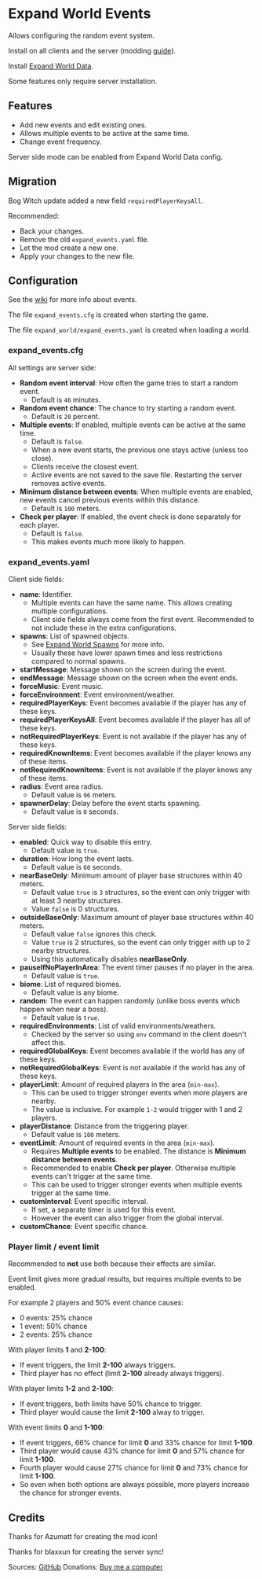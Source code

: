 # Expand World Events

Allows configuring the random event system.

Install on all clients and the server (modding [guide](https://youtu.be/L9ljm2eKLrk)).

Install [Expand World Data](https://valheim.thunderstore.io/package/JereKuusela/Expand_World_Data/).

Some features only require server installation.

## Features

- Add new events and edit existing ones.
- Allows multiple events to be active at the same time.
- Change event frequency.

Server side mode can be enabled from Expand World Data config.

## Migration

Bog Witch update added a new field `requiredPlayerKeysAll`.

Recommended:

- Back your changes.
- Remove the old `expand_events.yaml` file.
- Let the mod create a new one.
- Apply your changes to the new file.

## Configuration

See the [wiki](https://valheim.fandom.com/wiki/Events) for more info about events.

The file `expand_events.cfg` is created when starting the game.

The file `expand_world/expand_events.yaml` is created when loading a world.

### expand_events.cfg

All settings are server side:

- **Random event interval**: How often the game tries to start a random event.
  - Default is `46` minutes.
- **Random event chance**: The chance to try starting a random event.
  - Default is `20` percent.
- **Multiple events**: If enabled, multiple events can be active at the same time.
  - Default is `false`.
  - When a new event starts, the previous one stays active (unless too close).
  - Clients receive the closest event.
  - Active events are not saved to the save file. Restarting the server removes active events.
- **Minimum distance between events**: When multiple events are enabled, new events cancel previous events within this distance.
  - Default is `100` meters.
- **Check per player**: If enabled, the event check is done separately for each player.
  - Default is `false`.
  - This makes events much more likely to happen.

### expand_events.yaml

Client side fields:

- **name**: Identifier.
  - Multiple events can have the same name. This allows creating multiple configurations.
  - Client side fields always come from the first event. Recommended to not include these in the extra configurations.
- **spawns**: List of spawned objects.
  - See [Expand World Spawns](https://github.com/JereKuusela/valheim-expand_world_spawns/#Configuration) for more info.
  - Usually these have lower spawn times and less restrictions compared to normal spawns.
- **startMessage**: Message shown on the screen during the event.
- **endMessage**: Message shown on the screen when the event ends.
- **forceMusic**: Event music.
- **forceEnvironment**: Event environment/weather.
- **requiredPlayerKeys**: Event becomes available if the player has any of these keys.
- **requiredPlayerKeysAll**: Event becomes available if the player has all of these keys.
- **notRequiredPlayerKeys**: Event is not available if the player has any of these keys.
- **requiredKnownItems**: Event becomes available if the player knows any of these items.
- **notRequiredKnownItems**: Event is not available if the player knows any of these items.
- **radius**: Event area radius.
  - Default value is `96` meters.
- **spawnerDelay**: Delay before the event starts spawning.
  - Default value is `0` seconds.

Server side fields:

- **enabled**: Quick way to disable this entry.
  - Default value is `true`.
- **duration**: How long the event lasts.
  - Default value is `60` seconds.
- **nearBaseOnly**: Minimum amount of player base structures within 40 meters.
  - Default value `true` is `3` structures, so the event can only trigger with at least 3 nearby structures.
  - Value `false` is 0 structures.
- **outsideBaseOnly**: Maximum amount of player base structures within 40 meters.
  - Default value `false` ignores this check.
  - Value `true` is 2 structures, so the event can only trigger with up to 2 nearby structures.
  - Using this automatically disables **nearBaseOnly**.
- **pauseIfNoPlayerInArea**: The event timer pauses if no player in the area.
  - Default value is `true`.
- **biome**: List of required biomes.
  - Default value is any biome.
- **random**: The event can happen randomly (unlike boss events which happen when near a boss).
  - Default value is `true`.
- **requiredEnvironments**: List of valid environments/weathers.
  - Checked by the server so using `env` command in the client doesn't affect this.
- **requiredGlobalKeys**: Event becomes available if the world has any of these keys.
- **notRequiredGlobalKeys**: Event is not available if the world has any of these keys.
- **playerLimit**: Amount of required players in the area (`min-max`).
  - This can be used to trigger stronger events when more players are nearby.
  - The value is inclusive. For example `1-2` would trigger with 1 and 2 players.
- **playerDistance**: Distance from the triggering player.
  - Default value is `100` meters.
- **eventLimit**: Amount of required events in the area (`min-max`).
  - Requires **Multiple events** to be enabled. The distance is **Minimum distance between events**.
  - Recommended to enable **Check per player**. Otherwise multiple events can't trigger at the same time.
  - This can be used to trigger stronger events when multiple events trigger at the same time.
- **customInterval**: Event specific interval.
  - If set, a separate timer is used for this event.
  - However the event can also trigger from the global interval.
- **customChance**: Event specific chance.

### Player limit / event limit

Recommended to **not** use both because their effects are similar.

Event limit gives more gradual results, but requires multiple events to be enabled.

For example 2 players and 50% event chance causes:

- 0 events: 25% chance
- 1 event: 50% chance
- 2 events: 25% chance

With player limits **1** and **2-100**:

- If event triggers, the limit **2-100** always triggers.
- Third player has no effect (limit **2-100** already always triggers).

With player limits **1-2** and **2-100**:

- If event triggers, both limits have 50% chance to trigger.
- Third player would cause the limit **2-100** alway to trigger.

With event limits **0** and **1-100**:

- If event triggers, 66% chance for limit **0** and 33% chance for limit **1-100**.
- Third player would cause 43% chance for limit **0** and 57% chance for limit **1-100**.
- Fourth player would cause 27% chance for limit **0** and 73% chance for limit **1-100**.
- So even when both options are always possible, more players increase the chance for stronger events.

## Credits

Thanks for Azumatt for creating the mod icon!

Thanks for blaxxun for creating the server sync!

Sources: [GitHub](https://github.com/JereKuusela/valheim-expand_world_events)
Donations: [Buy me a computer](https://www.buymeacoffee.com/jerekuusela)
